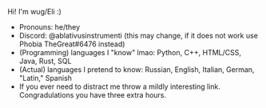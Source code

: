 Hi! I'm wug/Eli :)

- Pronouns: he/they
- Discord: @ablativusinstrumenti (this may change, if it does not work use Phobia TheGreat#6476 instead)
- (Programming) languages I "know" lmao: Python, C++, HTML/CSS, Java, Rust, SQL
- (Actual) languages I pretend to know: Russian, English, Italian, German, "Latin," Spanish
- If you ever need to distract me throw a mildly interesting link. Congradulations you have three extra hours.

